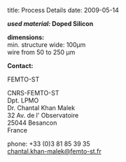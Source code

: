title: Process Details
date: 2009-05-14 

__*used material:* Doped Silicon__
 

__dimensions:__	  
min. structure wide:	100µm  
wire from 50 to 250 µm
<!--break-->
__Contact:__

FEMTO-ST

CNRS-FEMTO-ST  
Dpt. LPMO  
Dr. Chantal Khan Malek  
32 Av. de l' Observatoire  
25044 Besancon  
France  

phone: +33 (0)3 81 85 39 35  
chantal.khan-malek@femto-st.fr